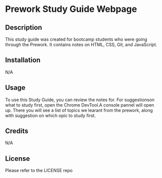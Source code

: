 # Prework Study Guide Webpage

## Description

This study guide was created for bootcamp students who were going through the Prework. It contains notes on HTML, CSS, Git, and JavaScript. 

## Installation

N/A

## Usage

To use this Study Guide, you can review the notes for. For suggestionson what to study first, open the Chrome DevTool.A console pannel will open up. There you will see a list of topics we learant from the prework, along with  suggestion on which opic to study first.

## Credits

N/A

## License

Please refer to the LICENSE repo
